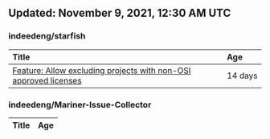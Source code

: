 ## Updated: November 9, 2021, 12:30 AM UTC


### indeedeng/starfish
|**Title**|**Age**|
|:----|:----|
|[Feature: Allow excluding projects with non-OSI approved licenses](https://github.com/indeedeng/starfish/issues/126)|14&nbsp;days|


### indeedeng/Mariner-Issue-Collector
|**Title**|**Age**|
|:----|:----|